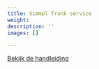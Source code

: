 ```yaml
---
title: Simmpl Trunk service
weight: 
description: ''
images: []

---
```

<a href="http://www.simmpl.nl/downloads/Simmpl_SIP-Trunk-manual.pdf" target="_blank" class="button">Bekijk de handleiding</a>